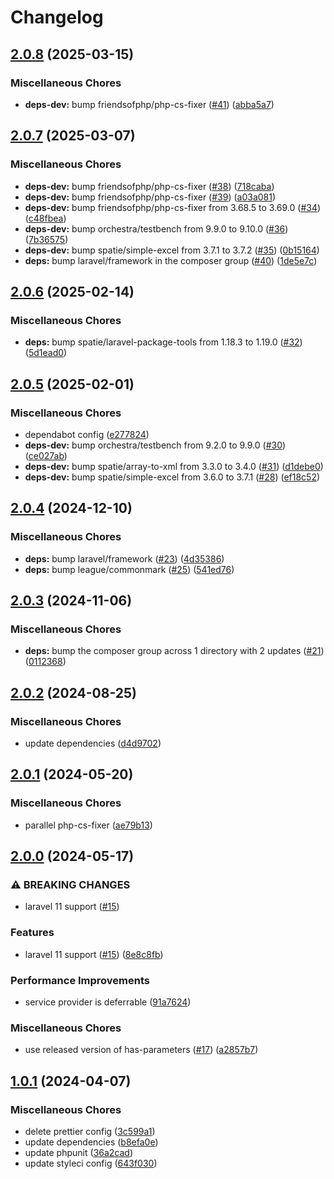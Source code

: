 # Changelog

## [2.0.8](https://github.com/audunru/export-response/compare/v2.0.7...v2.0.8) (2025-03-15)


### Miscellaneous Chores

* **deps-dev:** bump friendsofphp/php-cs-fixer ([#41](https://github.com/audunru/export-response/issues/41)) ([abba5a7](https://github.com/audunru/export-response/commit/abba5a7d7e3adbc4341810c41b6c2d4b5130d080))

## [2.0.7](https://github.com/audunru/export-response/compare/v2.0.6...v2.0.7) (2025-03-07)


### Miscellaneous Chores

* **deps-dev:** bump friendsofphp/php-cs-fixer ([#38](https://github.com/audunru/export-response/issues/38)) ([718caba](https://github.com/audunru/export-response/commit/718caba40e32f9759a3db1465dbefc12ee27def7))
* **deps-dev:** bump friendsofphp/php-cs-fixer ([#39](https://github.com/audunru/export-response/issues/39)) ([a03a081](https://github.com/audunru/export-response/commit/a03a0814b8bd7ea42161d301ff2a505374e908be))
* **deps-dev:** bump friendsofphp/php-cs-fixer from 3.68.5 to 3.69.0 ([#34](https://github.com/audunru/export-response/issues/34)) ([c48fbea](https://github.com/audunru/export-response/commit/c48fbea7a1f8b1577f8af506d66090ba0c04b489))
* **deps-dev:** bump orchestra/testbench from 9.9.0 to 9.10.0 ([#36](https://github.com/audunru/export-response/issues/36)) ([7b36575](https://github.com/audunru/export-response/commit/7b365750e3b7ab3a673dd45f4abf8534980f5457))
* **deps-dev:** bump spatie/simple-excel from 3.7.1 to 3.7.2 ([#35](https://github.com/audunru/export-response/issues/35)) ([0b15164](https://github.com/audunru/export-response/commit/0b15164d0b9e80a1af91f373cc7270e0cf221799))
* **deps:** bump laravel/framework in the composer group ([#40](https://github.com/audunru/export-response/issues/40)) ([1de5e7c](https://github.com/audunru/export-response/commit/1de5e7c992ed9d2eeed7a49412a94d7ba6b50279))

## [2.0.6](https://github.com/audunru/export-response/compare/v2.0.5...v2.0.6) (2025-02-14)


### Miscellaneous Chores

* **deps:** bump spatie/laravel-package-tools from 1.18.3 to 1.19.0 ([#32](https://github.com/audunru/export-response/issues/32)) ([5d1ead0](https://github.com/audunru/export-response/commit/5d1ead08cc3eb78e5e5d93989c2da2402b1c18d5))

## [2.0.5](https://github.com/audunru/export-response/compare/v2.0.4...v2.0.5) (2025-02-01)


### Miscellaneous Chores

* dependabot config ([e277824](https://github.com/audunru/export-response/commit/e277824a5f64c3be0b091843c5e39290bc2b14f2))
* **deps-dev:** bump orchestra/testbench from 9.2.0 to 9.9.0 ([#30](https://github.com/audunru/export-response/issues/30)) ([ce027ab](https://github.com/audunru/export-response/commit/ce027abd06c4d375002db8e394826aa7bbc0535b))
* **deps-dev:** bump spatie/array-to-xml from 3.3.0 to 3.4.0 ([#31](https://github.com/audunru/export-response/issues/31)) ([d1debe0](https://github.com/audunru/export-response/commit/d1debe0079cab71e2872b501f3746de6137eb5c9))
* **deps-dev:** bump spatie/simple-excel from 3.6.0 to 3.7.1 ([#28](https://github.com/audunru/export-response/issues/28)) ([ef18c52](https://github.com/audunru/export-response/commit/ef18c521c101af7221cf01df28432caf2e001f5e))

## [2.0.4](https://github.com/audunru/export-response/compare/v2.0.3...v2.0.4) (2024-12-10)


### Miscellaneous Chores

* **deps:** bump laravel/framework ([#23](https://github.com/audunru/export-response/issues/23)) ([4d35386](https://github.com/audunru/export-response/commit/4d35386e0947f5f602c21decbb090b7c171e4aa7))
* **deps:** bump league/commonmark ([#25](https://github.com/audunru/export-response/issues/25)) ([541ed76](https://github.com/audunru/export-response/commit/541ed76052053bc0bb2d8df73a927c3cef5ee7a8))

## [2.0.3](https://github.com/audunru/export-response/compare/v2.0.2...v2.0.3) (2024-11-06)


### Miscellaneous Chores

* **deps:** bump the composer group across 1 directory with 2 updates ([#21](https://github.com/audunru/export-response/issues/21)) ([0112368](https://github.com/audunru/export-response/commit/0112368c485b1c458621a8d617d13f299786a242))

## [2.0.2](https://github.com/audunru/export-response/compare/v2.0.1...v2.0.2) (2024-08-25)


### Miscellaneous Chores

* update dependencies ([d4d9702](https://github.com/audunru/export-response/commit/d4d97020ac6ed7793df02c199ad40d98b82841e1))

## [2.0.1](https://github.com/audunru/export-response/compare/v2.0.0...v2.0.1) (2024-05-20)


### Miscellaneous Chores

* parallel php-cs-fixer ([ae79b13](https://github.com/audunru/export-response/commit/ae79b1342f67c3708ab4bc7823dce16bb22778ea))

## [2.0.0](https://github.com/audunru/export-response/compare/v1.0.1...v2.0.0) (2024-05-17)


### ⚠ BREAKING CHANGES

* laravel 11 support ([#15](https://github.com/audunru/export-response/issues/15))

### Features

* laravel 11 support ([#15](https://github.com/audunru/export-response/issues/15)) ([8e8c8fb](https://github.com/audunru/export-response/commit/8e8c8fb298ef49439350a97d35fe928a5c94c2a8))


### Performance Improvements

* service provider is deferrable ([91a7624](https://github.com/audunru/export-response/commit/91a76243a1f48a752a3fe11f88728a9e504d6f5e))


### Miscellaneous Chores

* use released version of has-parameters ([#17](https://github.com/audunru/export-response/issues/17)) ([a2857b7](https://github.com/audunru/export-response/commit/a2857b7d4533b33f8464539d27a0b6f17207e260))

## [1.0.1](https://github.com/audunru/export-response/compare/v1.0.0...v1.0.1) (2024-04-07)


### Miscellaneous Chores

* delete prettier config ([3c599a1](https://github.com/audunru/export-response/commit/3c599a1b3c4ca41a7e1a9b095e409bbe640f4e2d))
* update dependencies ([b8efa0e](https://github.com/audunru/export-response/commit/b8efa0e7c84556a1df49f65f081040602b9822b3))
* update phpunit ([36a2cad](https://github.com/audunru/export-response/commit/36a2cad07d4ac056dc28212d71b3622251a90a44))
* update styleci config ([643f030](https://github.com/audunru/export-response/commit/643f030b976bbe721dff512eb33f4b95a7d7c98a))

